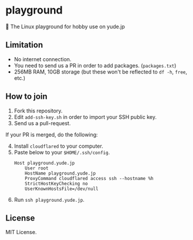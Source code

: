 # playground
🍙 The Linux playground for hobby use on yude.jp

## Limitation
* No internet connection.
* You need to send us a PR in order to add packages. (`packages.txt`)
* 256MB RAM, 10GB storage (but these won't be reflected to `df -h`, `free`, etc.)

## How to join
1. Fork this repository.
2. Edit `add-ssh-key.sh` in order to import your SSH public key.
3. Send us a pull-request.

If your PR is merged, do the following:

4. Install `cloudflared` to your computer.
5. Paste below to your `$HOME/.ssh/config`.
    ```
    Host playground.yude.jp
        User root
        HostName playground.yude.jp
        ProxyCommand cloudflared access ssh --hostname %h
        StrictHostKeyChecking no
        UserKnownHostsFile=/dev/null
    ```
6. Run `ssh playground.yude.jp`.

## License
MIT License.